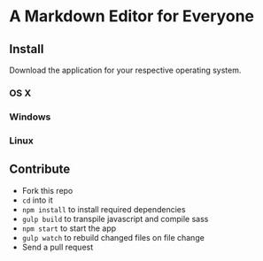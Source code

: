# A Markdown Editor for Everyone

## Install

Download the application for your respective operating system.

### OS X

### Windows

### Linux

## Contribute

- Fork this repo
- `cd` into it
- `npm install` to install required dependencies
- `gulp build` to transpile javascript and compile sass
- `npm start` to start the app
- `gulp watch` to rebuild changed files on file change
- Send a pull request
